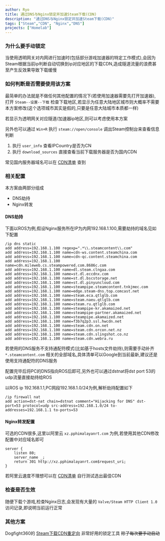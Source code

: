 ```yaml
---
author: Ryo
title: 通过DNS与Nginx锁定并加速Steam下载(CDN)
description: "通过DNS与Nginx锁定并加速Steam下载(CDN)"
tags: ["Steam","CDN", "Nginx","DNS"]
projects: ["Homelab"]
---
```


### 为什么要手动锁定

当使用透明网关对内网进行加速时(包括部分游戏加速器的特定工作模式),会因为Steam根据当前ip判断自动切换到ip对应地区的下载CDN,造成隧道流量的浪费甚至产生反效果导致下载缓慢

### 如何判断是否需要使用该方案

最简单的办法就是不做任何其他配置的情况下(若使用加速器需要先打开加速器),打开 ```Steam--设置--下载``` 检查下载地区,若显示为任意大陆地区城市则大概率不需要本方案修改(这个选项城市其实是假的,只要是任意大陆城市本质都一样)

若显示为透明网关对应隧道/加速器ip地区,则可以考虑使用本方案

另外也可以通过 ```Win+R``` 执行 ```steam://open/console``` 调出Steam控制台来查看信息判断
1. 执行 ```user_info``` 查看IPCountry是否为CN
2. 执行 ```download_sources``` 直接查看当前下载服务器是否为国内CDN

常见国内服务器域名可以在 [CDN清单](https://github.com/v2fly/domain-list-community/blob/master/data/steam) 查到

### 相关配置

本方案由两部分组成

- DNS劫持
- Nginx转发

#### DNS劫持

下面以ROS为例,假设Nginx服务所在IP为内网192.168.1.100,需要劫持的域名见如下配置

```
/ip dns static
add address=192.168.1.100 regexp=".*\\.steamcontent\\.com"
add address=192.168.1.100 name=cdn-ws.content.steamchina.com
add address=192.168.1.100 name=cdn-qc.content.steamchina.com
add address=192.168.1.100 name=cdn.mileweb.cs.steampowered.com.8686c.com
add address=192.168.1.100 name=dl.steam.clngaa.com
add address=192.168.1.100 name=st.dl.eccdnx.com
add address=192.168.1.100 name=st.dl.bscstorage.net
add address=192.168.1.100 name=st.dl.pinyuncloud.com
add address=192.168.1.100 name=steampipe.steamcontent.tnkjmec.com
add address=192.168.1.100 name=edge.steam-dns.top.comcast.net
add address=192.168.1.100 name=steam.eca.qtlglb.com
add address=192.168.1.100 name=steam.naeu.qtlglb.com
add address=192.168.1.100 name=steam.ru.qtlglb.com
add address=192.168.1.100 name=steampipe-kr.akamaized.net
add address=192.168.1.100 name=steampipe-partner.akamaized.net
add address=192.168.1.100 name=steampipe.akamaized.net
add address=192.168.1.100 name=f3b7q2p3.ssl.hwcdn.net
add address=192.168.1.100 name=steam.cdn.on.net
add address=192.168.1.100 name=steam.cdn.orcon.net.nz
add address=192.168.1.100 name=steam.cdn.slingshot.co.nz
add address=192.168.1.100 name=steam.cdn.webra.ru
```

若使用的DNS服务不支持通配符模式(比如基于hosts文件劫持),则需要手动补齐 ```*.steamcontent.com``` 相关的全部域名,具体清单可以Google到当前最新,建议还是使用支持通配符的DNS服务

配置完毕后将PC的DNS指向ROS后即可,另外也可以通过dstnat将dst port 53的udp流量直接劫持给ROS

以ROS ip 192.168.1.1,PC网段192.168.1.0/24为例,解析劫持配置如下

```
/ip firewall nat
add action=dst-nat chain=dstnat comment="Hijacking for DNS" dst-port=53 protocol=udp src-address=192.168.1.0/24 to-addresses=192.168.1.1 to-ports=53
```

#### Nginx转发配置

可选的CDN很多,这里以阿里云 ```xz.pphimalayanrt.com``` 为例,若使用其他CDN修改配置中对应域名即可


```
server {
    listen 80;
    server_name _;
    return 301 http://xz.pphimalayanrt.com$request_uri;
}
```

若阿里云速度不理想可以在 [CDN清单](https://github.com/v2fly/domain-list-community/blob/master/data/steam) 自行测试选出最佳CDN

### 检查是否生效

随便下载个游戏,检查Nginx日志,会发现有大量的 ```Valve/Steam HTTP Client 1.0``` 访问记录,即说明当前运行正常

### 其他方案

Dogfight360的 [Steam下载CDN重定向](https://www.dogfight360.com/blog/1531/) 非常好用的锁定工具 ~~除了每次要手动启动~~
